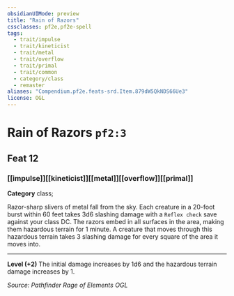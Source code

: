 ```yaml
---
obsidianUIMode: preview
title: "Rain of Razors"
cssclasses: pf2e,pf2e-spell
tags:
  - trait/impulse
  - trait/kineticist
  - trait/metal
  - trait/overflow
  - trait/primal
  - trait/common
  - category/class
  - remaster
aliases: "Compendium.pf2e.feats-srd.Item.879dW5QkNDS66Ue3"
license: OGL
---
```

# Rain of Razors `pf2:3`
## Feat 12
### [[impulse]][[kineticist]][[metal]][[overflow]][[primal]]

**Category** class; 




Razor-sharp slivers of metal fall from the sky. Each creature in a 20-foot burst within 60 feet takes 3d6 slashing damage with a `Reflex check` save against your class DC. The razors embed in all surfaces in the area, making them hazardous terrain for 1 minute. A creature that moves through this hazardous terrain takes 3 slashing damage for every square of the area it moves into.

* * *

**Level (+2)** The initial damage increases by 1d6 and the hazardous terrain damage increases by 1.

*Source: Pathfinder Rage of Elements*
*OGL*